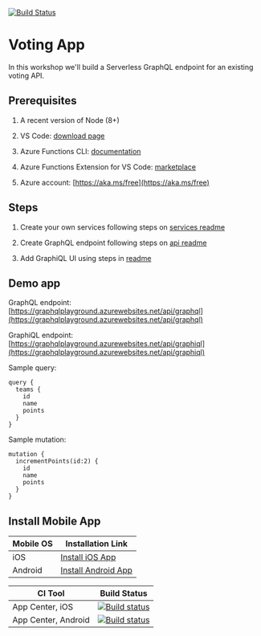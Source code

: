 [![Build Status](https://dev.azure.com/sicotin/sicotin/_apis/build/status/simonaco.voting-app?branchName=master)](https://dev.azure.com/sicotin/sicotin/_build/latest?definitionId=11?branchName=master)

# Voting App

In this workshop we'll build a Serverless GraphQL endpoint for an existing voting API.

## Prerequisites

1. A recent version of Node (8+)

1. VS Code: [download page](https://code.visualstudio.com/download/?WT.mc_id=startup-0000-sicotin)  

1. Azure Functions CLI: [documentation](https://docs.microsoft.com/azure/azure-functions/functions-run-local?WT.mc_id=startup-0000-sicotin)  

1. Azure Functions Extension for VS Code: [marketplace](https://marketplace.visualstudio.com/items/?WT.mc_id=startup-0000-sicotin&itemName=ms-azuretools.vscode-azurefunctions)  

1. Azure account: [https://aka.ms/free](https://aka.ms/free)

## Steps

1. Create your own services following steps on [services readme](https://github.com/simonaco/serverless-graphql-workshop/blob/master/services/Readme.md)

1. Create GraphQL endpoint following steps on [api readme](https://github.com/simonaco/serverless-graphql-workshop/blob/master/graphql-api/Readme.md)

1. Add GraphiQL UI using steps in [readme](https://github.com/simonaco/serverless-graphql-workshop/blob/master/graphiql/Readme.md)

## Demo app

GraphQL endpoint: [https://graphqlplayground.azurewebsites.net/api/graphql](https://graphqlplayground.azurewebsites.net/api/graphql)

GraphiQL endpoint:
[https://graphqlplayground.azurewebsites.net/api/graphiql](https://graphqlplayground.azurewebsites.net/api/graphiql)

Sample query:

```
query {
  teams {
    id
    name
    points
  }
}
```

Sample mutation:

```
mutation {
  incrementPoints(id:2) {
    id
    name
    points
  }
}
```

## Install Mobile App

| Mobile OS | Installation Link |
|-----------|-------------------|
| iOS | [Install iOS App](./mobile/VotingApp/iOS_Download_Instructions.md) |
| Android | [Install Android App](https://install.appcenter.ms/orgs/voting-app/apps/bubble-war/distribution_groups/london%20graphql%20workshop) |

|CI Tool                    |Build Status|
|---------------------------|---|
| App Center, iOS | [![Build status](https://build.appcenter.ms/v0.1/apps/60056d45-f42f-4bcd-870b-19c10c400c66/branches/master/badge)](https://appcenter.ms) |
| App Center, Android | [![Build status](https://build.appcenter.ms/v0.1/apps/b1cdcf1b-2685-4105-894e-9b60087dfc48/branches/master/badge)](https://appcenter.ms) |
